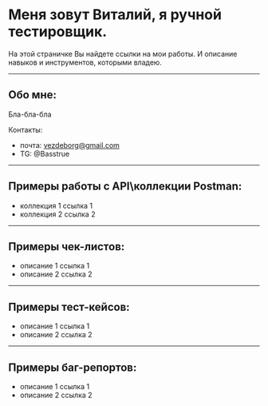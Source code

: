 # Меня зовут Виталий, я ручной тестировщик. 
На этой страничке Вы найдете ссылки на мои работы.
И описание навыков и инструментов, которыми владею.

---
## Обо мне:
Бла-бла-бла

Контакты:
- почта: vezdeborg@gmail.com  
- TG: @Basstrue

---
## Примеры работы с API\коллекции Postman:
- коллекция 1
ссылка 1
- коллекция 2
ссылка 2

---
## Примеры чек-листов:
- описание 1
ссылка 1
- описание 2
ссылка 2

---
## Примеры тест-кейсов:
- описание 1
ссылка 1
- описание 2
ссылка 2

---
## Примеры баг-репортов:
- описание 1
ссылка 1
- описание 2
ссылка 2
